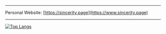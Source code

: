 --------


Personal Website: [https://sincerity.page](https://www.sincerity.page)


--------



[![Top Langs](https://github-readme-stats.vercel.app/api/top-langs/?username=chanhalee&exclude_repo=chanhalee.github.io,42_Subjects&layout=compact)](https://github.com/chanhalee/github-readme-stats)
